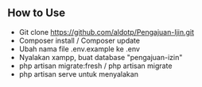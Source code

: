 ## How to Use
- Git clone https://github.com/aldotp/Pengajuan-Ijin.git
- Composer install / Composer update
- Ubah nama file .env.example ke .env
- Nyalakan xampp, buat database "pengajuan-izin"
- php artisan migrate:fresh / php artisan migrate
- php artisan serve untuk menyalakan
